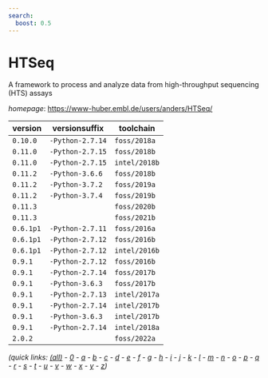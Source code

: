 ```yaml
---
search:
  boost: 0.5
---
```

# HTSeq

A framework to process and analyze data from high-throughput sequencing (HTS) assays

*homepage*: <https://www-huber.embl.de/users/anders/HTSeq/>

version | versionsuffix | toolchain
--------|---------------|----------
``0.10.0`` | ``-Python-2.7.14`` | ``foss/2018a``
``0.11.0`` | ``-Python-2.7.15`` | ``foss/2018b``
``0.11.0`` | ``-Python-2.7.15`` | ``intel/2018b``
``0.11.2`` | ``-Python-3.6.6`` | ``foss/2018b``
``0.11.2`` | ``-Python-3.7.2`` | ``foss/2019a``
``0.11.2`` | ``-Python-3.7.4`` | ``foss/2019b``
``0.11.3`` |  | ``foss/2020b``
``0.11.3`` |  | ``foss/2021b``
``0.6.1p1`` | ``-Python-2.7.11`` | ``foss/2016a``
``0.6.1p1`` | ``-Python-2.7.12`` | ``foss/2016b``
``0.6.1p1`` | ``-Python-2.7.12`` | ``intel/2016b``
``0.9.1`` | ``-Python-2.7.12`` | ``foss/2016b``
``0.9.1`` | ``-Python-2.7.14`` | ``foss/2017b``
``0.9.1`` | ``-Python-3.6.3`` | ``foss/2017b``
``0.9.1`` | ``-Python-2.7.13`` | ``intel/2017a``
``0.9.1`` | ``-Python-2.7.14`` | ``intel/2017b``
``0.9.1`` | ``-Python-3.6.3`` | ``intel/2017b``
``0.9.1`` | ``-Python-2.7.14`` | ``intel/2018a``
``2.0.2`` |  | ``foss/2022a``


*(quick links: [(all)](../index.md) - [0](../0/index.md) - [a](../a/index.md) - [b](../b/index.md) - [c](../c/index.md) - [d](../d/index.md) - [e](../e/index.md) - [f](../f/index.md) - [g](../g/index.md) - [h](../h/index.md) - [i](../i/index.md) - [j](../j/index.md) - [k](../k/index.md) - [l](../l/index.md) - [m](../m/index.md) - [n](../n/index.md) - [o](../o/index.md) - [p](../p/index.md) - [q](../q/index.md) - [r](../r/index.md) - [s](../s/index.md) - [t](../t/index.md) - [u](../u/index.md) - [v](../v/index.md) - [w](../w/index.md) - [x](../x/index.md) - [y](../y/index.md) - [z](../z/index.md))*


